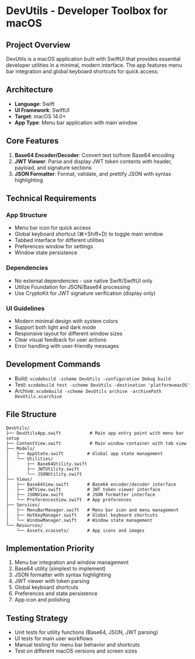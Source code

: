 # DevUtils - Developer Toolbox for macOS

## Project Overview
DevUtils is a macOS application built with SwiftUI that provides essential developer utilities in a minimal, modern interface. The app features menu bar integration and global keyboard shortcuts for quick access.

## Architecture
- **Language**: Swift
- **UI Framework**: SwiftUI
- **Target**: macOS 14.0+
- **App Type**: Menu bar application with main window

## Core Features
1. **Base64 Encoder/Decoder**: Convert text to/from Base64 encoding
2. **JWT Viewer**: Parse and display JWT token contents with header, payload, and signature sections
3. **JSON Formatter**: Format, validate, and prettify JSON with syntax highlighting

## Technical Requirements

### App Structure
- Menu bar icon for quick access
- Global keyboard shortcut (⌘+Shift+D) to toggle main window
- Tabbed interface for different utilities
- Preferences window for settings
- Window state persistence

### Dependencies
- No external dependencies - use native Swift/SwiftUI only
- Utilize Foundation for JSON/Base64 processing
- Use CryptoKit for JWT signature verification (display only)

### UI Guidelines
- Modern minimal design with system colors
- Support both light and dark mode
- Responsive layout for different window sizes
- Clear visual feedback for user actions
- Error handling with user-friendly messages

## Development Commands
- Build: `xcodebuild -scheme DevUtils -configuration Debug build`
- Test: `xcodebuild test -scheme DevUtils -destination 'platform=macOS'`
- Archive: `xcodebuild -scheme DevUtils archive -archivePath DevUtils.xcarchive`

## File Structure
```
DevUtils/
├── DevUtilsApp.swift           # Main app entry point with menu bar setup
├── ContentView.swift           # Main window container with tab view
├── Models/
│   ├── AppState.swift         # Global app state management
│   └── Utilities/
│       ├── Base64Utility.swift
│       ├── JWTUtility.swift
│       └── JSONUtility.swift
├── Views/
│   ├── Base64View.swift       # Base64 encoder/decoder interface
│   ├── JWTView.swift          # JWT token viewer interface
│   ├── JSONView.swift         # JSON formatter interface
│   └── PreferencesView.swift  # App preferences
├── Services/
│   ├── MenuBarManager.swift   # Menu bar icon and menu management
│   ├── HotKeyManager.swift    # Global keyboard shortcuts
│   └── WindowManager.swift    # Window state management
└── Resources/
    └── Assets.xcassets/       # App icons and images
```

## Implementation Priority
1. Menu bar integration and window management
2. Base64 utility (simplest to implement)
3. JSON formatter with syntax highlighting
4. JWT viewer with token parsing
5. Global keyboard shortcuts
6. Preferences and state persistence
7. App icon and polishing

## Testing Strategy
- Unit tests for utility functions (Base64, JSON, JWT parsing)
- UI tests for main user workflows
- Manual testing for menu bar behavior and shortcuts
- Test on different macOS versions and screen sizes
